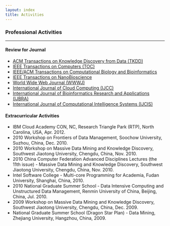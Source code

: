 ```yaml
---
layout: index
title: Activities
---
```


### Professional Activities
* * *

#### Review for Journal

-   [ACM Transactions on Knowledge Discovery from Data (TKDD)](http://tkdd.acm.org/)
-   [IEEE Transactions on Computers
    (TOC)](http://www.computer.org/portal/web/tc)
-   [IEEE/ACM Transactions on Computational Biology and Bioinformatics](http://www.computer.org/portal/web/tcbb)
-   [IEEE Transactions on NanoBioscience](http://ieeexplore.ieee.org/xpl/RecentIssue.jsp?punumber=7728)
-   [World Wide Web Journal
    (WWWJ)](http://www.editorialmanager.com/wwwj/)
-   [International Journal of Cloud Computing
    (IJCC)](http://www.inderscience.com/jhome.php?jcode=ijcc)
-   [International Journal of Bioinformatics Research and Applications
    (IJBRA)](http://www.inderscience.com/jhome.php?jcode=ijbra)
-   [International Journal of Computational Intelligence Systems
    (IJCIS)](http://www.atlantis-press.com/publications/ijcis/)

#### Extracurricular Activities

-   IBM Cloud Academy CON, NC, Research Triangle Park (RTP), North
    Carolina, USA, Apr. 2012.
-   2010 Workshop on Frontiers of Data Management, Soochow University,
    Suzhou, China, Dec. 2010.
-   2010 Workshop on Massive Data Mining and Knowledge Discovery,
    Southwest Jiaotong University, Chengdu, China, Nov. 2010.
-   2010 China Computer Federation Advanced Disciplines Lectures (the
    11th issue) - Massive Data Mining and Knowledge Discovery, Southwest
    Jiaotong University, Chengdu, China, Nov. 2010.
-   Intel Software College - Multi-core Programming for Academia, Fudan
    University, Shanghai, China, 2010.
-   2010 National Graduate Summer School - Data Intensive Computing and
    Unstructured Data Management, Renmin University of China, Beijing,
    China, Jul. 2010.
-   2009 Workshop on Massive Data Mining and Knowledge Discovery,
    Southwest Jiaotong University, Chengdu, China, Dec. 2009.
-   National Graduate Summer School (Dragon Star Plan) - Data Mining,
    Zhejiang University, Hangzhou, China, 2009.
